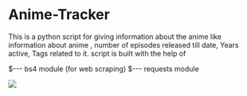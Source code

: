 # Anime-Tracker

This is a python script for giving information about the  anime like  information about anime , number of episodes released till date, Years active, Tags related to it.
script is built with the help of 

$--- bs4 module (for web scraping)
$--- requests module

![](https://i.postimg.cc/nc9qnGwL/anime-tracker.png)
